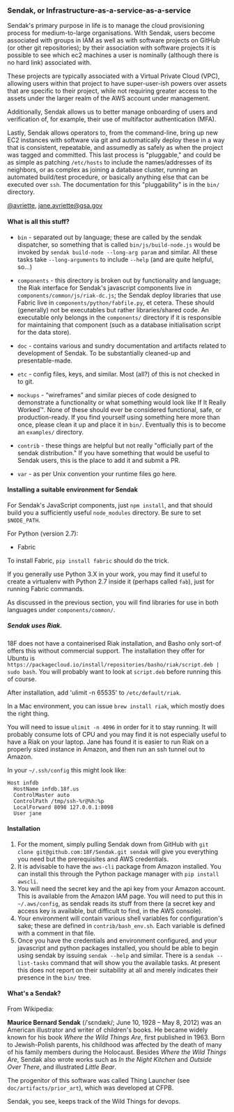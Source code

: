 ### Sendak, or Infrastructure-as-a-service-as-a-service

Sendak's primary purpose in life is to manage the cloud provisioning process for medium-to-large organisations. With Sendak, users become associated with groups in IAM as well as with software projects on GitHub (or other git repositories); by their association with software projects it is possible to see which ec2 machines a user is nominally (although there is no hard link) associated with.

These projects are typically associated with a Virtual Private Cloud (VPC), allowing users within that project to have super-user-ish powers over assets that are specific to their project, while not requiring greater access to the assets under the larger realm of the AWS account under management.

Additionally, Sendak allows us to better manage onboarding of users and verification of, for example, their use of multifactor authentication (MFA).

Lastly, Sendak allows operators to, from the command-line, bring up new EC2 instances with software via git and automatically deploy these in a way that is consistent, repeatable, and assumedly as safely as when the project was tagged and committed. This last process is "pluggable," and could be as simple as patching `/etc/hosts` to include the names/addresses of its neighbors, or as complex as joining a database cluster, running an automated build/test procedure, or basically anything else that can be executed over `ssh`. The documentation for this "pluggability" is in the `bin/` directory.



[@avriette](https://github.com/avriette), jane.avriette@gsa.gov

#### What is all this stuff?

* `bin` - separated out by language; these are called by the sendak dispatcher, so something that is called `bin/js/build-node.js` would be invoked by `sendak build-node --long-arg param` and similar. All these tasks take `--long-arguments` to include `--help` (and are quite helpful, so&hellip;)

* `components` - this directory is broken out by functionality and language; the Riak interface for Sendak's javascript components live in `components/common/js/riak-dc.js`; the Sendak deploy libraries that use Fabric live in `components/python/fabfile.py`, et cetera. These should (generally) not be executables but rather libraries/shared code. An executable only belongs in the `components/` directory if it is responsible for maintaining that component (such as a database initialisation script for the data store).

* `doc` - contains various and sundry documentation and artifacts related to development of Sendak. To be substantially cleaned-up and presentable-made.

* `etc` - config files, keys, and similar. Most (all?) of this is not checked in to git.

* `mockups` - “wireframes” and similar pieces of code designed to demonstrate a functionality or what something would look like If It Really Worked™. None of these should ever be considered functional, safe, or production-ready. If you find yourself using something here more than once, please clean it up and place it in `bin/`. Eventually this is to become an `examples/` directory.

* `contrib` - these things are helpful but not really "officially part of the sendak distribution." If you have something that would be useful to Sendak users, this is the place to add it and submit a PR.

* `var` - as per Unix convention your runtime files go here.

#### Installing a suitable environment for Sendak

For Sendak's JavaScript components, just `npm install`, and that should build you a sufficiently useful `node_modules` directory. Be sure to set `$NODE_PATH`.

For Python (version 2.7):

* Fabric

To install Fabric, `pip install fabric` should do the trick.

If you generally use Python 3.X in your work, you may find it useful to create a virtualenv with Python 2.7 inside it (perhaps called `fab`), just for running Fabric commands.

As discussed in the previous section, you will find libraries for use in both languages under `components/common/`.

##### Sendak uses Riak.

18F does not have a containerised Riak installation, and Basho only sort-of offers this without commercial support. The installation they offer for Ubuntu is `https://packagecloud.io/install/repositories/basho/riak/script.deb | sudo bash`. You will probably want to look at `script.deb` before running this of course.

After installation, add 'ulimit -n 65535' to `/etc/default/riak`.

In a Mac environment, you can issue `brew install riak`, which mostly does the right thing.

You will need to issue `ulimit -n 4096` in order for it to stay running. It will probably consume lots of CPU and you may find it is not especially useful to have a Riak on your laptop. Jane has found it is easier to run Riak on a properly sized instance in Amazon, and then run an ssh tunnel out to Amazon.

In your `~/.ssh/config` this might look like:

```
Host infdb
  HostName infdb.18f.us
  ControlMaster auto
  ControlPath /tmp/ssh-%r@%h:%p
  LocalForward 8098 127.0.0.1:8098
  User jane
```

#### Installation

1. For the moment, simply pulling Sendak down from GitHub with `git clone git@github.com:18F/Sendak.git sendak` will give you everything you need but the prerequisites and AWS credentials.
2. It is advisable to have the `aws-cli` package from Amazon installed. You can install this through the Python package manager with `pip install awscli`.
3. You will need the secret key and the api key from your Amazon account. This is available from the Amazon IAM page. You will need to put this in `~/.aws/config`, as sendak reads its stuff from there (a secret key and access key is available, but difficult to find, in the AWS console).
4. Your environment will contain various shell variables for configuration's sake; these are defined in `contrib/bash_env.sh`. Each variable is defined with a comment in that file.
5. Once you have the credentials and environment configured, and your javascript and python packages installed, you should be able to begin using sendak by issuing `sendak --help` and similar. There is a `sendak --list-tasks` command that will show you the available tasks. At present this does not report on their suitability at all and merely indicates their presence in the `bin/` tree.

#### What's a Sendak?

From Wikipedia:

**Maurice Bernard Sendak** (/ˈsɛndæk/; June 10, 1928 – May 8, 2012) was an American illustrator and writer of children's books. He became widely known for his book *Where the Wild Things Are*, first published in 1963. Born to Jewish-Polish parents, his childhood was affected by the death of many of his family members during the Holocaust. Besides *Where the Wild Things Are*, Sendak also wrote works such as *In the Night Kitchen* and *Outside Over There*, and illustrated *Little Bear*.

The progenitor of this software was called Thing Launcher (see `doc/artifacts/prior_art`), which was developed at CFPB.

Sendak, you see, keeps track of the Wild Things for devops.
